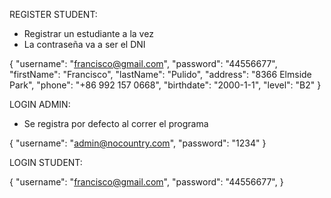 REGISTER STUDENT:
- Registrar un estudiante a la vez
- La contraseña va a ser el DNI

{
    "username": "francisco@gmail.com",
    "password": "44556677",
    "firstName": "Francisco",
    "lastName": "Pulido",
    "address": "8366 Elmside Park",
    "phone": "+86 992 157 0668",
    "birthdate": "2000-1-1",
    "level": "B2"
}

LOGIN ADMIN:
- Se registra por defecto al correr el programa

{
    "username": "admin@nocountry.com",
    "password": "1234"
}

LOGIN STUDENT:

{
    "username": "francisco@gmail.com",
    "password": "44556677",
}
